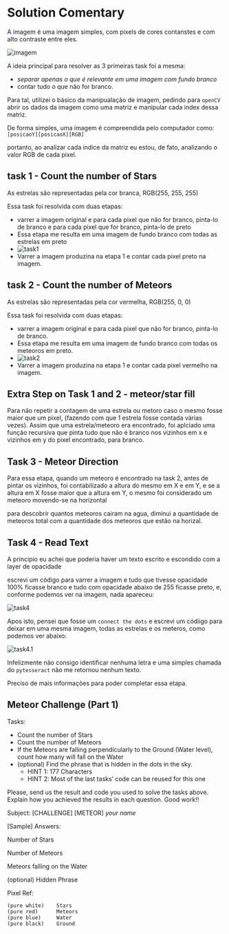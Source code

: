 # Solution Comentary

A imagem é uma imagem simples, com pixels de cores contanstes e com alto contraste entre eles.

![imagem](ORIGINAL_PIC.png)

A ideia principal para resolver as 3 primeiras task foi a mesma:
- *separar apenas o que é relevante em uma imagem com fundo branco*
- contar tudo o que não for branco.

Para tal, utilizei o básico da manipualação de imagem, pedindo para `openCV` abrir os dados da imagem como uma matriz e manipular cada index dessa matriz.

De forma simples, uma imagem é compreendida pelo computador como:
`[posicaoY][posicaoX][RGB]`

portanto, ao analizar cada indice da matriz eu estou, de fato, analizando o valor RGB de cada pixel.

## task 1 - Count the number of Stars

As estrelas são representadas pela cor branca, RGB(255, 255, 255)

Essa task foi resolvida com duas etapas:
-  varrer a imagem original e para cada pixel que não for branco, pinta-lo de branco e para cada pixel que for branco, pinta-lo de preto
  - Essa etapa me resulta em uma imagem de fundo branco com todas as estrelas em preto
  - ![task1](./OUTPUT_IMAGES/blackStarsOnWhite.png)
- Varrer a imagem produzina na etapa 1 e contar cada pixel preto na imagem.

## task 2 - Count the number of Meteors

As estrelas são representadas pela cor vermelha, RGB(255, 0, 0)

Essa task foi resolvida com duas etapas:
-  varrer a imagem original e para cada pixel que não for branco, pinta-lo de branco.
  - Essa etapa me resulta em uma imagem de fundo branco com todas os meteoros em preto.
  - ![task2](./OUTPUT_IMAGES/redMeteorsOnWhite.png)
- Varrer a imagem produzina na etapa 1 e contar cada pixel vermelho na imagem.

## Extra Step on Task 1 and 2 - meteor/star fill

Para não repetir a contagem de uma estrela ou metoro caso o mesmo fosse maior que um pixel, (fazendo com que 1 estrela fosse contada várias vezes). Assim que uma estrela/meteoro era encontrado, foi aplciado uma função recursiva que pinta tudo que não é branco nos vizinhos em x e vizinhos em y do pixel encontrado, para branco.


## Task 3 - Meteor Direction

Para essa etapa, quando um meteoro é encontrado na task 2, antes de pintar os vizinhos, foi contabilizado a altura do mesmo em X e em Y, e se a altura em X fosse maior que a altura em Y, o mesmo foi considerado um meteoro movendo-se na horizontal

para descobrir quantos meteoros cairam na agua, diminui a quantidade de meteoros total com a quantidade dos meteoros que estão na horizal.


## Task 4 - Read Text

A principio eu achei que poderia haver um texto escrito e escondido com a layer de opacidade

escrevi um código para varrer a imagem e tudo que tivesse opacidade 100% ficasse branco e tudo com opacidade abaixo de 255 ficasse preto, e, conforme podemos ver na imagem, nada apareceu:

![task4](OUTPUT_IMAGES/lowAlphaOnly.png)

Apos isto, pensei que fosse um `connect the dots` e escrevi um códiigo para deixar em uma mesma imagem, todas as estrelas e os meteros, como podemos ver abaixo:

![task4.1](OUTPUT_IMAGES/dotsOnWhite.png)

Infelizmente não consigo identificar nenhuma letra e uma simples chamada do `pytesseract` não me retornou nenhum texto.

Preciso de mais informações para poder completar essa etapa.


## Meteor Challenge (Part 1)


Tasks:

- Count the number of Stars
- Count the number of Meteors
- If the Meteors are falling perpendicularly to the Ground (Water level), count how many will fall on the Water
- (optional) Find the phrase that is hidden in the dots in the sky. 
  - HINT 1: 177 Characters
  - HINT 2: Most of the last tasks’ code can be reused for this one

Please, send us the result and code you used to solve the tasks above. Explain how you achieved the results in each question. Good work!!

Subject: [CHALLENGE] [METEOR] *your name*

[Sample] Answers:

Number of Stars

Number of Meteors

Meteors falling on the Water

(optional) Hidden Phrase



Pixel Ref:

    (pure white)    Stars
    (pure red)      Meteors
    (pure blue)     Water
    (pure black)    Ground





